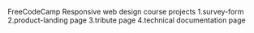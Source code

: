 FreeCodeCamp Responsive web design course projects
1.survey-form
2.product-landing page
3.tribute page
4.technical documentation page
